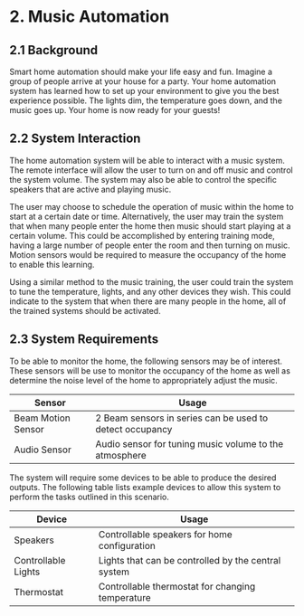 # 2. Music Automation

2.1 Background
---------------

Smart home automation should make your life easy and fun. Imagine a group of people arrive at your
house for a party. Your home automation system has learned how to set up your environment to give
you the best experience possible. The lights dim, the temperature goes down, and the music goes up.
Your home is now ready for your guests!

2.2 System Interaction
----------------------

The home automation system will be able to interact with a music system. The remote interface will
allow the user to turn on and off music and control the system volume. The system may also be able
to control the specific speakers that are active and playing music.

The user may choose to schedule the operation of music within the home to start at a certain date
or time. Alternatively, the user may train the system that when many people enter the home then
music should start playing at a certain volume. This could be accomplished by entering training
mode, having a large number of people enter the room and then turning on music. Motion sensors would
be required to measure the occupancy of the home to enable this learning.

Using a similar method to the music training, the user could train the system to tune the
temperature, lights, and any other devices they wish. This could indicate to the system that
when there are many people in the home, all of the trained systems should be activated.


2.3 System Requirements
-----------------------

To be able to monitor the home, the following sensors may be of interest. These sensors will be
use to monitor the occupancy of the home as well as determine the noise level of the home to
appropriately adjust the music.

| Sensor             | Usage                                                    |
| ------             | -----                                                    |
| Beam Motion Sensor | 2 Beam sensors in series can be used to detect occupancy |
| Audio Sensor       | Audio sensor for tuning music volume to the atmosphere   |

The system will require some devices to be able to produce the desired outputs. The following
table lists example devices to allow this system to perform the tasks outlined in this
scenario.

| Device              | Usage                                               |
| ------              | -----                                               |
| Speakers            | Controllable speakers for home configuration        |
| Controllable Lights | Lights that can be controlled by the central system |
| Thermostat          | Controllable thermostat for changing temperature    |

